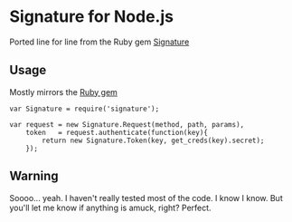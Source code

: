 Signature for Node.js
=====================
Ported line for line from the Ruby gem
[Signature](https://github.com/mloughran/signature)

Usage
-----
Mostly mirrors the [Ruby gem](https://github.com/mloughran/signature)

    var Signature = require('signature');

    var request = new Signature.Request(method, path, params),
        token   = request.authenticate(function(key){
            return new Signature.Token(key, get_creds(key).secret);
        });

Warning
-------
Soooo... yeah. I haven't really tested most of the code. I know I know.
But you'll let me know if anything is amuck, right? Perfect.
